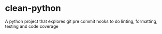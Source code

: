 # clean-python

A python project that explores git pre commit hooks to do linting, formatting, testing and code coverage
